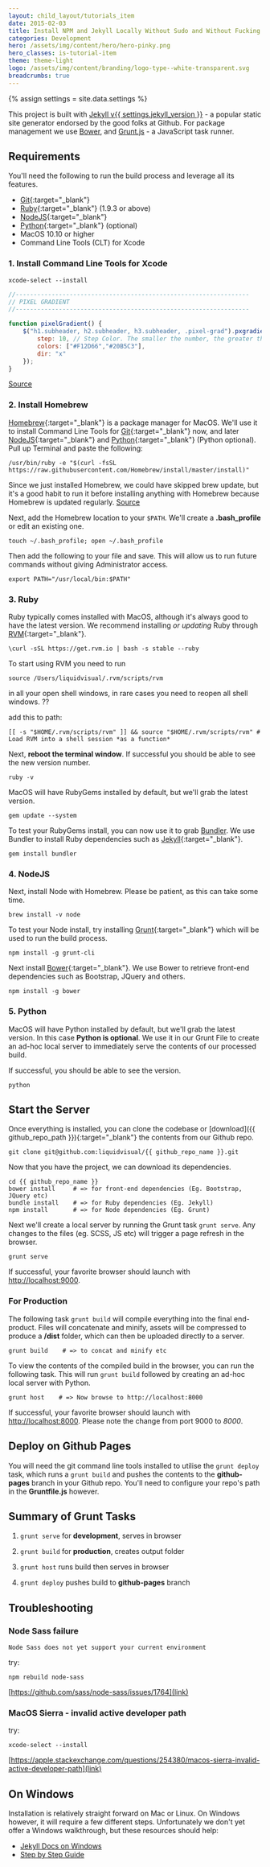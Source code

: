 ```yaml
---
layout: child_layout/tutorials_item
date: 2015-02-03
title: Install NPM and Jekyll Locally Without Sudo and Without Fucking Bullshit You Clown Dick
categories: Development
hero: /assets/img/content/hero/hero-pinky.png
hero_classes: is-tutorial-item
theme: theme-light
logo: /assets/img/content/branding/logo-type--white-transparent.svg
breadcrumbs: true
---
```


{% assign settings = site.data.settings %}

<!-- This project is built with [Jekyll v{{ settings.jekyll_version }}](http://jekyllrb.com){:target="_blank"} - a popular static site generator endorsed by the good folks at Github. For package management we use [Bower](http://bower.io){:target="_blank"}, and [Grunt.js](http://gruntjs.com){:target="_blank"} - a JavaScript task runner. -->

<p class="lead">This project is built with <a target="_blank" href="http://jekyllrb.com">Jekyll v{{ settings.jekyll_version }}</a> - a popular static site generator endorsed by the good folks at Github. For package management we use <a target="_blank" href="http://bower.io">Bower</a>, and <a target="_blank" href="http://gruntjs.com">Grunt.js</a> - a JavaScript task runner.</p>

<!-- <div class="spacer mb-4"></div> -->

## Requirements

You'll need the following to run the build process and leverage all its features.

* [Git](https://git-scm.com){:target="_blank"}
* [Ruby](https://www.ruby-lang.org/en/){:target="_blank"} (1.9.3 or above)
* [NodeJS](https://nodejs.org/){:target="_blank"}
* [Python](https://www.python.org/downloads/){:target="_blank"} (optional)
* MacOS 10.10 or higher
* Command Line Tools (CLT) for Xcode

<div class="spacer mb-3"></div>

### 1. Install Command Line Tools for Xcode

```shell
xcode-select --install
```

```js
//-----------------------------------------------------------------
// PIXEL GRADIENT
//-----------------------------------------------------------------

function pixelGradient() {
    $("h1.subheader, h2.subheader, h3.subheader, .pixel-grad").pxgradient({
        step: 10, // Step Color. The smaller the number, the greater the load. Default: 10
        colors: ["#F12D66","#20B5C3"],
        dir: "x"
    });
}
```

[Source](https://apple.stackexchange.com/questions/254380/macos-sierra-invalid-active-developer-path)

<div class="spacer mb-3"></div>

### 2. Install Homebrew

[Homebrew](http://brew.sh){:target="_blank"} is a package manager for MacOS. We'll use it to install Command Line Tools for [Git](https://git-scm.com){:target="_blank"} now, and later [NodeJS](https://nodejs.org/){:target="_blank"} and [Python](https://www.python.org){:target="_blank"} (Python optional). Pull up Terminal and paste the following:

```shell
/usr/bin/ruby -e "$(curl -fsSL https://raw.githubusercontent.com/Homebrew/install/master/install)"
```

Since we just installed Homebrew, we could have skipped brew update, but it's a good habit to run it before installing anything with Homebrew because Homebrew is updated regularly. [Source](https://www.moncefbelyamani.com/how-to-install-xcode-homebrew-git-rvm-ruby-on-mac/)

Next, add the Homebrew location to your ```$PATH```. We'll create a __.bash_profile__ or edit an existing one.

```shell
touch ~/.bash_profile; open ~/.bash_profile
```

Then add the following to your file and save. This will allow us to run future commands without giving Administrator access.

```shell
export PATH="/usr/local/bin:$PATH"
```

### 3. Ruby

Ruby typically comes installed with MacOS, although it's always good to have the latest version. We recommend installing *or updating* Ruby through [RVM](https://rvm.io){:target="_blank"}.

```shell
\curl -sSL https://get.rvm.io | bash -s stable --ruby
```

To start using RVM you need to run

```source /Users/liquidvisual/.rvm/scripts/rvm```

in all your open shell windows, in rare cases you need to reopen all shell windows. ??

add this to path:

```shell
[[ -s "$HOME/.rvm/scripts/rvm" ]] && source "$HOME/.rvm/scripts/rvm" # Load RVM into a shell session *as a function*
```

Next, **reboot the terminal window**. If successful you should be able to see the new version number.

```shell
ruby -v
```

MacOS will have RubyGems installed by default, but we'll grab the latest version.

```shell
gem update --system
```

To test your RubyGems install, you can now use it to grab [Bundler](http://bundler.io). We use Bundler to install Ruby dependencies such as [Jekyll](https://jekyllrb.com){:target="_blank"}.

```shell
gem install bundler
```

### 4. NodeJS

Next, install Node with Homebrew. Please be patient, as this can take some time.

```shell
brew install -v node
```

To test your Node install, try installing [Grunt](http://gruntjs.com/){:target="_blank"} which will be used to run the build process.

```shell
npm install -g grunt-cli
```

Next install [Bower](http://bower.io){:target="_blank"}. We use Bower to retrieve front-end dependencies such as Bootstrap, JQuery and others.

```shell
npm install -g bower
```

### 5. Python

MacOS will have Python installed by default, but we'll grab the latest version. In this case __Python is optional__. We use it in our Grunt File to create an ad-hoc local server to immediately serve the contents of our processed build.

If successful, you should be able to see the version.

```shell
python
```

<div class="spacer mb-3"></div>

## Start the Server

Once everything is installed, you can clone the codebase or [download]({{ github_repo_path }}){:target="_blank"} the contents from our Github repo.

```shell
git clone git@github.com:liquidvisual/{{ github_repo_name }}.git
```

Now that you have the project, we can download its dependencies.

```shell
cd {{ github_repo_name }}
bower install     # => for front-end dependencies (Eg. Bootstrap, JQuery etc)
bundle install    # => for Ruby dependencies (Eg. Jekyll)
npm install       # => for Node dependencies (Eg. Grunt)
```

Next we'll create a local server by running the Grunt task ```grunt serve```. Any changes to the files (eg. SCSS, JS etc) will trigger a page refresh in the browser.

```shell
grunt serve
```

If successful, your favorite browser should launch with [http://localhost:9000](http://localhost:9000).

<div class="spacer mb-3"></div>

### For Production

The following task ```grunt build``` will compile everything into the final end-product. Files will concatenate and minify, assets will be compressed to produce a __/dist__ folder, which can then be uploaded directly to a server.

```shell
grunt build    # => to concat and minify etc
```

To view the contents of the compiled build in the browser, you can run the following task. This will run ```grunt build``` followed by creating an ad-hoc local server with Python.

```shell
grunt host    # => Now browse to http://localhost:8000
```

If successful, your favorite browser should launch with [http://localhost:8000](http://localhost:8000).
Please note the change from port 9000 to _8000_.

<div class="spacer mb-3"></div>

## Deploy on Github Pages

You will need the git command line tools installed to utilise the ```grunt deploy``` task, which runs a ```grunt build``` and pushes the contents to the __github-pages__ branch in your Github repo. You'll need to configure your repo's path in the __Gruntfile.js__ however.

<div class="spacer mb-3"></div>

## Summary of Grunt Tasks

1. ```grunt serve``` for **development**, serves in browser

2. ```grunt build``` for **production**, creates output folder

3. ```grunt host``` runs build then serves in browser

4. ```grunt deploy``` pushes build to __github-pages__ branch

<div class="spacer mb-3"></div>

## Troubleshooting

### Node Sass failure

```shell
Node Sass does not yet support your current environment
```

 try:

 ```npm rebuild node-sass```

[https://github.com/sass/node-sass/issues/1764](link)

### MacOS Sierra - invalid active developer path

try:

```xcode-select --install```

[https://apple.stackexchange.com/questions/254380/macos-sierra-invalid-active-developer-path](link)

<h2>On Windows <i class="fa fa-windows"></i></h2>

Installation is relatively straight forward on Mac or Linux. On Windows however, it will require a few different steps. Unfortunately we don't yet offer a Windows walkthrough, but these resources should help:

* [Jekyll Docs on Windows](http://jekyllrb.com/docs/windows/#installation)
* [Step by Step Guide](http://jekyll-windows.juthilo.com)